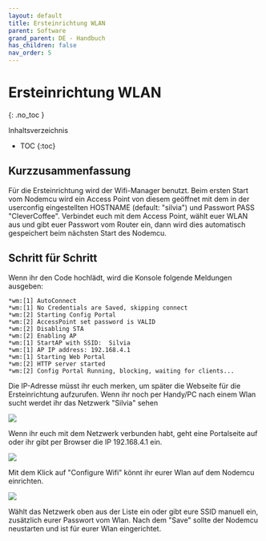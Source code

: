 ```yaml
---
layout: default
title: Ersteinrichtung WLAN
parent: Software
grand_parent: DE - Handbuch
has_children: false
nav_order: 5
---
```



# Ersteinrichtung WLAN
{: .no_toc }

Inhaltsverzeichnis

* TOC
{:toc}


## Kurzzusammenfassung
Für die Ersteinrichtung wird der Wifi-Manager benutzt. Beim ersten Start vom Nodemcu wird ein Access Point von diesem geöffnet mit dem in der userconfig eingestellten HOSTNAME (default: "silvia") und Passwort PASS "CleverCoffee". Verbindet euch mit dem Access Point, wählt euer WLAN aus und gibt euer Passwort vom Router ein, dann wird dies automatisch gespeichert beim nächsten Start des Nodemcu.
## Schritt für Schritt
Wenn ihr den Code hochlädt, wird die Konsole folgende Meldungen ausgeben:
```
*wm:[1] AutoConnect 
*wm:[1] No Credentials are Saved, skipping connect 
*wm:[2] Starting Config Portal 
*wm:[2] AccessPoint set password is VALID 
*wm:[2] Disabling STA 
*wm:[2] Enabling AP 
*wm:[1] StartAP with SSID:  Silvia
*wm:[1] AP IP address: 192.168.4.1
*wm:[1] Starting Web Portal 
*wm:[2] HTTP server started 
*wm:[2] Config Portal Running, blocking, waiting for clients... 
```
Die IP-Adresse müsst ihr euch merken, um später die Webseite für die Ersteinrichtung aufzurufen.
Wenn ihr noch per Handy/PC nach einem Wlan sucht werdet ihr das Netzwerk "Silvia" sehen

![](../../img/wlan-setup1.PNG)

Wenn ihr euch mit dem Netzwerk verbunden habt, geht eine Portalseite auf oder ihr gibt per Browser die IP 192.168.4.1 ein.

![](../../img/wlan-setup2.PNG)

Mit dem Klick auf "Configure Wifi" könnt ihr eurer Wlan auf dem Nodemcu einrichten.

![](../../img/wlan-setup3.PNG)

Wählt das Netzwerk oben aus der Liste ein oder gibt eure SSID manuell ein, zusätzlich eurer Passwort vom Wlan.
Nach dem "Save" sollte der Nodemcu neustarten und ist für eurer Wlan eingerichtet.
